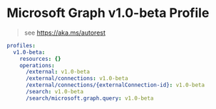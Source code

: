 # Microsoft Graph v1.0-beta Profile

> see https://aka.ms/autorest

``` yaml
profiles:
  v1.0-beta:
    resources: {}
    operations:
      /external: v1.0-beta
      /external/connections: v1.0-beta
      /external/connections/{externalConnection-id}: v1.0-beta
      /search: v1.0-beta
      /search/microsoft.graph.query: v1.0-beta

```
